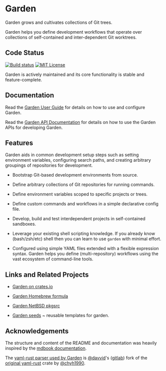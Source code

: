 # Garden

Garden grows and cultivates collections of Git trees.

Garden helps you define development workflows that operate over collections of
self-contained and inter-dependent Git worktrees.

## Code Status

[![Build status](https://gitlab.com/garden-rs/garden/badges/main/pipeline.svg)](https://gitlab.com/garden-rs/garden/-/pipelines)
[![MIT License](https://img.shields.io/gitlab/license/garden-rs/garden.svg)](LICENSE)

Garden is actively maintained and its core functionality is stable and feature-complete.


## Documentation

Read the [Garden User Guide](https://garden-rs.gitlab.io)
for details on how to use and configure Garden.

Read the [Garden API Documentation](https://docs.rs/garden-tools/)
for details on how to use the Garden APIs for developing Garden.


## Features

Garden aids in common development setup steps such as setting environment
variables, configuring search paths, and creating arbitrary groupings of
repositories for development.

* Bootstrap Git-based development environments from source.

* Define arbitrary collections of Git repositories for running commands.

* Define environment variables scoped to specific projects or trees.

* Define custom commands and workflows in a simple declarative config file.

* Develop, build and test interdependent projects in self-contained sandboxes.

* Leverage your existing shell scripting knowledge. If you already know
(bash/zsh/etc) shell then you can learn to use `garden` with minimal effort.

* Configured using simple YAML files extended with a flexible expression syntax.
Garden helps you define (multi-repository) workflows using the vast ecosystem of
command-line tools.


## Links and Related Projects

* [Garden on crates.io](https://crates.io/crates/garden-tools)

* [Garden Homebrew formula](https://gitlab.com/garden-rs/homebrew-garden)

* [Garden NetBSD pkgsrc](https://cdn.netbsd.org/pub/pkgsrc/current/pkgsrc/devel/garden/index.html)

* [Garden seeds](https://gitlab.com/davvid/garden-seeds) ~ reusable templates for garden.


## Acknowledgements

The structure and content of the README and documentation was heavily inspired
by the [mdbook documentation](https://github.com/rust-lang/mdBook).

The [yaml-rust parser used by Garden](https://github.com/davvid/yaml-rust)
is [@davvid](https://github.com/davvid)'s ([gitlab](https://gitlab.com/davvid))
fork of the [original yaml-rust](https://github.com/chyh1990/yaml-rust) crate by
[@chyh1990](https://github.com/chyh1990).
